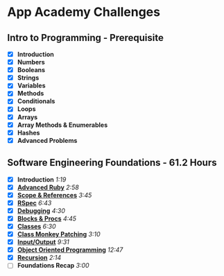 # App Academy Challenges

## Intro to Programming - Prerequisite
- [x] **Introduction**
- [x] **Numbers**
- [x] **Booleans**
- [x] **Strings**
- [x] **Variables**
- [x] **Methods**
- [x] **Conditionals**
- [x] **Loops**
- [x] **Arrays**
- [x] **Array Methods & Enumerables**
- [x] **Hashes**
- [x] **Advanced Problems**

## Software Engineering Foundations - 61.2 Hours
- [x] **Introduction** *1:19*
- [x] [**Advanced Ruby**](software_engineering_foundations/advanced_ruby/) *2:58*
- [x] [**Scope & References**](software_engineering_foundations/scope_and_references/) *3:45*
- [x] [**RSpec**](software_engineering_foundations/rspec/) *6:43*
- [x] [**Debugging**](software_engineering_foundations/debugging) *4:30*
- [x] [**Blocks & Procs**](software_engineering_foundations/blocks_and_procs/) *4:45*
- [x] [**Classes**](software_engineering_foundations/classes/) *6:30*
- [x] [**Class Monkey Patching**](software_engineering_foundations/class_monkey_patching/) *3:10*
- [x] [**Input/Output**](software_engineering_foundations/input_output/) *9:31*
- [x] [**Object Oriented Programming**](software_engineering_foundations/object_oriented_programming/) *12:47*
- [x] [**Recursion**](software_engineering_foundations/recursion/) *2:14*
- [ ] **Foundations Recap** *3:00*